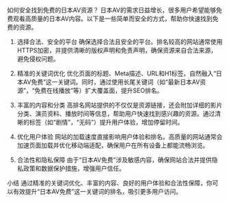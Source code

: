 如何安全找到免费的日本AV资源？
日本AV的需求日益增长，很多用户希望能够免费观看高质量的日本AV内容。以下是一些简单而安全的方式，帮助你快速找到免费的资源。

1. 选择合法、安全的平台
确保选择合法且安全的平台。排名较高的网站通常使用HTTPS加密，并提供清晰的版权声明和免责声明，确保资源来自合法来源，避免侵权问题。

2. 精准的关键词优化
优化页面的标题、Meta描述、URL和H1标签，自然融入“日本AV免费”这一关键词。同时，通过使用长尾关键词（如“最新日本AV资源”，“免费在线播放”等）扩大覆盖面，提升SEO排名。

3. 丰富的内容和分类
高排名网站提供的不仅仅是资源链接，还会附加详细的影片分类、演员资料、播放时间等信息，帮助用户快速找到感兴趣的资源。通过清晰的标签（如“剧情”，“无码”）提升用户体验，增加停留时间。

4. 优化用户体验
网站的加载速度直接影响用户体验和排名。高质量的网站通常会加速页面加载并优化移动端适配，确保用户在所有设备上都能流畅浏览。

5. 合法性和隐私保障
由于“日本AV免费”涉及敏感内容，确保网站合法并提供隐私政策和数据保护措施，增强用户信任。

小结
通过精准的关键词优化、丰富的内容、良好的用户体验和合法性保障，你可以有效提升“日本AV免费”这一关键词的排名，吸引更多用户访问。
